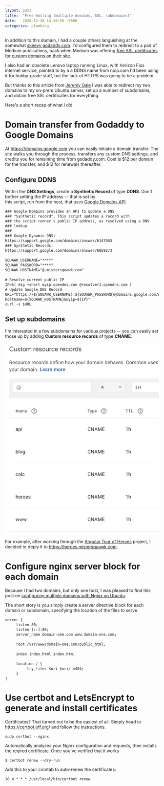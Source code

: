 ```yaml
---
layout: post
title:  "Free hosting (multiple domains, SSL, subdomains)"
date:   2020-12-30 14:30:55 -0500
categories: plumbing
---
```

In addition to this domain, I had a couple others languishing at the somewhat [skeevy godaddy.com](https://gizmodo.com/godaddy-sorry-we-promised-holiday-bonuses-that-was-ju-1845948766). I'd configured them to redirect to a pair of Medium publications, back when Medium was offering [free SSL certificates for custom domains on their site](https://help.medium.com/hc/en-us/articles/115003053487-Custom-Domains-service-deprecation). 

I also had an obsolete Lenovo laptop running Linux, with Verizon Fios 
internet service, pointed to by a a DDNS name from noip.com I'd been using it for hobby-grade stuff, but the lack of HTTPS was going to be a problem.

But thanks to this article from [Jeremy Gale](https://medium.com/@jeremygale/how-to-set-up-a-free-dynamic-hostname-with-ssl-cert-using-google-domains-58929fdfbb7a)
I was able to redirect my two domains to my on-prem Ubuntu server, set up a number of subdomains, and obtain free SSL certificates for everything. 

Here's a short recap of what I did.
<!--more-->
# Domain transfer from Godaddy to Google Domains

At https://domains.google.com you can easily initiate a domain transfer. The site walks you through the process, transfers any custom DNS settings, and credits
you for remaining time from godaddy.com. Cost is $12 per domain for the transfer, and $12 for renewals thereafter.

## Configure DDNS

Within the **DNS Settings**, create a **Synthetic Record** of type **DDNS**. Don't bother setting the IP address -- that is set by  
this script, run from the host, that uses [Google Domains API](https://support.google.com/domains/answer/6147083?hl=en).

```
### Google Domains provides an API to update a DNS
### "Synthetic record". This script updates a record with 
### the script-runner's public IP address, as resolved using a DNS
### lookup.
###
### Google Dynamic DNS: https://support.google.com/domains/answer/6147083
### Synthetic Records: https://support.google.com/domains/answer/6069273

SQUAWK_USERNAME="****"
SQUAWK_PASSWORD="****"
SQUAWK_HOSTNAME="@.mistersquawk.com"

# Resolve current public IP
IP=$( dig +short myip.opendns.com @resolver1.opendns.com )
# Update Google DNS Record
URL="https://${SQUAWK_USERNAME}:${SQUAWK_PASSWORD}@domains.google.com/nic/update?hostname=${SQUAWK_HOSTNAME}&myip=${IP}"
curl -s $URL
```

## Set up subdomains

I'm interested in a few subdomains for various projects -- you can easily set those up by adding **Custom resource records** of
type **CNAME**:
 
![CNAMES](/images/CNAMES.png)

For example, after working through the [Angular Tour of Heroes](https://angular.io/tutorial) project, I decided to deply it to
https://heroes.mistersquawk.com.

# Configure nginx server block for each domain

Because I had two domains, but only one host, I was pleased to find this post on 
[configuring multiple domains with Nginx on Ubuntu](https://www.serverlab.ca/tutorials/linux/web-servers-linux/how-to-configure-multiple-domains-with-nginx-on-ubuntu/). 

The short story is you simply create a server directive block for each domain or subdomain, specifying the location of the files to serve.

```
server {
     listen 80;
     listen [::]:80;
     server_name domain-one.com www.domain-one.com;

     root /var/www/domain-one.com/public_html;

     index index.html index.htm;

     location / {
          try_files $uri $uri/ =404;
     }
}
```

# Use certbot and LetsEncrypt to generate and install certificates

Certificates? That turned out to be the easiest of all. Simply head to https://certbot.eff.org/ and follow the instructions. 

```
sudo certbot --nginx
```

Automatically analyzes your Nginx configuration and requests, then installs the reqired certificate. Once you've verified that it works

```
$ certbot renew --dry-run
```

Add this to your crontab to auto-renew the certificates:

```
18 4 * * * /usr/local/bin/certbot renew
```

